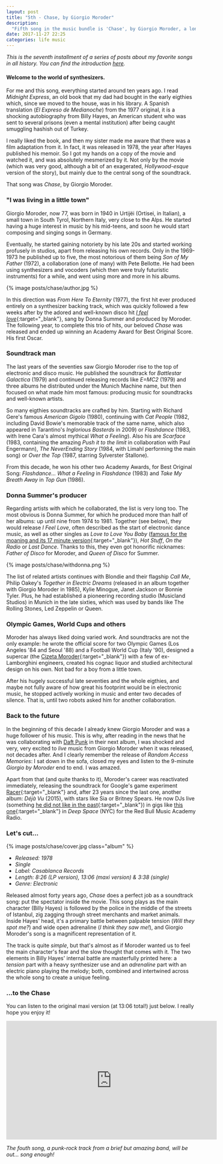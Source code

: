```yaml
---
layout: post
title: "5th - Chase, by Giorgio Moroder"
description:
  "Fifth song in the music bundle is 'Chase', by Giorgio Moroder, a long electronic track and the only one in the list without a vocal track."
date: 2017-11-27 22:25
categories: life music
---
```


*This is the seventh installment of a series of posts about my favorite songs in all history. You can find the introduction [here](/a-short-music-bundle).*

#### Welcome to the world of synthesizers.

For me and this song, everything started around ten years ago. I read *Midnight Express*, an old book that my dad had bought in the early eigthies which, since we moved to the house, was in his library. A Spanish translation (*El Expreso de Medianoche*) from the 1977 original, it is a shocking autobiography from Billy Hayes, an American student who was sent to several prisons (even a mental institution) after being caught smuggling hashish out of Turkey.

I really liked the book, and then my sister made me aware that there was a film adaptation from it. In fact, it was released in 1978, the year after Hayes published his memoir. So I got my hands on a copy of the movie and watched it, and was absolutely mesmerized by it. Not only by the movie (which was very good, although a bit of an exagerated, *Hollywood-esque* version of the story), but mainly due to the central song of the soundtrack.

That song was *Chase*, by Giorgio Moroder.

### "I was living in a little town"

Giorgio Moroder, now 77, was born in 1940 in Urtijëi (Ortisei, in Italian), a small town in South Tyrol, Northern Italy, very close to the Alps. He started having a huge interest in music by his mid-teens, and soon he would start composing and singing songs in Germany.

Eventually, he started gaining notoriety by his late 20s and started working profusely in studios, apart from releasing his own records. Only in the 1969-1973 he published up to five, the most notorious of them being *Son of My Father* (1972), a collaboration (one of many) with Pete Bellotte. He had been using synthesizers and vocoders (which then were truly futuristic instruments) for a while, and went using more and more in his albums.

{% image posts/chase/author.jpg %}

In this direction was *From Here To Eternity* (1977), the first hit ever produced entirely on a synthesizer backing track, which was quickly followed a few weeks after by the adored and well-known disco hit [*I feel love*](https://www.youtube.com/watch?v=B2qI6UDD2uQ){:target="_blank"}, sang by Donna Summer and produced by Moroder. The following year, to complete this trio of hits, our beloved *Chase* was released and ended up winning an Academy Award for Best Original Score. His first Oscar.

### Soundtrack man

The last years of the seventies saw Giorgio Moroder rise to the top of electronic and disco music. He published the soundtrack for *Battlestar Galactica* (1979) and continued releasing records like *E=MC2* (1979) and three albums he distributed under the Munich Machine name, but then focused on what made him most famous: producing music for soundtracks and well-known artists.

So many eigthies soundtracks are crafted by him. Starting with Richard Gere's famous *American Gigolo* (1980), continuing with *Cat People* (1982, including David Bowie's memorable track of the same name, which also appeared in Tarantino's *Inglorious Basterds* in 2009) or *Flashdance* (1983, with Irene Cara's almost mythical *What a Feeling*). Also his are *Scarface* (1983, containing the amazing *Push it to the limit* in collaboration with Paul Engermann), *The NeverEnding Story* (1984, with Limahl performing the main song) or *Over the Top* (1987, starring Sylverster Stallone).

From this decade, he won his other two Academy Awards, for Best Original Song: *Flashdance... What a Feeling* in *Flashdance* (1983) and *Take My Breath Away* in *Top Gun* (1986).

### Donna Summer's producer

Regarding artists with which he collaborated, the list is very long too. The most obvious is Donna Summer, for which he produced more than half of her albums: up until nine from 1974 to 1981. Together (see below), they would release *I Feel Love*, often described as the start of electronic dance music, as well as other singles as *Love to Love You Baby* ([famous for the moaning and its 17 minute version](https://www.youtube.com/watch?v=V5AztWseIdU){:target="_blank"}), *Hot Stuff*, *On the Radio* or *Last Dance*. Thanks to this, they even got honorific nicknames: *Father of Disco* for Moroder, and *Queen of Disco* for Summer.

{% image posts/chase/withdonna.png %}

The list of related artists continues with Blondie and their flagship *Call Me*, Philip Oakey's *Together in Electric Dreams* (released in an album together with Giorgio Moroder in 1985), Kylie Minogue, Janet Jackson or Bonnie Tyler. Plus, he had established a pioneering recording studio (Musicland Studios) in Munich in the late sixties, which was used by bands like The Rolling Stones, Led Zeppelin or Queen.

### Olympic Games, World Cups and others

Moroder has always liked doing varied work. And soundtracks are not the only example: he wrote the official score for two Olympic Games (Los Angeles '84 and Seoul '88) and a Football World Cup (Italy '90), designed a supercar (the [Cizeta Moroder](https://www.google.com/search?q=cizeta+moroder&source=lnms&tbm=isch&sa=X&ved=0ahUKEwi_mKC75N_XAhXLshQKHUREAlMQ_AUICigB&biw=1280&bih=704&gws_rd=cr&dcr=0&ei=MI8cWoWYMMWQUZbvtrgP){:target="_blank"}) with a few of ex-Lamborghini engineers, created his cognac liquor and studied architectural design on his own. Not bad for a boy from a little town.

After his hugely successful late seventies and the whole eigthies, and maybe not fully aware of how great his footprint would be in electronic music, he stopped actively working in music and enter two decades of silence. That is, until two robots asked him for another collaboration.

### Back to the future

In the beginning of this decade I already knew Giorgio Moroder and was a huge follower of his music. This is why, after reading in the news that he was collaborating with [Daft Punk](/face-to-face-short-circuit-by-daft-punk) in their next album, I was shocked and very, very excited to *live* music from Giorgio Moroder when it was released, not decades after. And I clearly remember the release of *Random Access Memories*: I sat down in the sofa, closed my eyes and listen to the 9-minute *Giorgio by Moroder* end to end. I was amazed.

Apart from that (and quite thanks to it), Moroder's career was reactivated immediately, releasing the soundtrack for Google's game experiment [Racer](g.co/racer){:target="_blank"} and, after 23 years since the last one, another album: *Déjà Vu* (2015), with stars like Sia or Britney Spears. He now DJs live (something [he did not like in the past](https://www.youtube.com/watch?v=WmNH1e8yqdY){:target="_blank"}) in gigs like [this one](https://www.youtube.com/watch?v=qYonaSnV534){:target="_blank"} in *Deep Space* (NYC) for the Red Bull Music Academy Radio.

### Let's cut...

{% image posts/chase/cover.jpg class="album" %}

* *Released: 1978*
* *Single*
* *Label: Casablanca Records*
* *Length: 8:26 (LP version), 13:06 (maxi version) & 3:38 (single)*
* *Genre: Electronic*

Released almost forty years ago, *Chase* does a perfect job as a soundtrack song: put the spectator inside the movie. This song plays as the main character (Billy Hayes) is followed by the police in the middle of the streets of Istanbul, zig zagging through street merchants and market animals. Inside Hayes' head, it's a primary battle between palpable tension (*Will they spot me?*) and wide open adrenaline (*I think they saw me!*), and Giorgio Moroder's song is a magnificent representation of it.

The track is quite *simple*, but that's almost as if Moroder wanted us to feel the main character's fear and the slow thought that comes with it. The two elements in Billy Hayes' internal battle are masterfully printed here: a *tension* part with a heavy synthesizer use and an *adrenaline* part with an electric piano playing the melody; both, combined and intertwined across the whole song to create a unique feeling.

### ...to the Chase

You can listen to the original maxi version (at 13:06 total!) just below. I really hope you enjoy it!

<iframe width="560" height="315" src="https://www.youtube.com/embed/ViN2bRGrBx8" frameborder="0" allowfullscreen class="youtube"></iframe>

*The fouth song, a punk-rock track from a brief but amazing band, will be out... song enough!*
